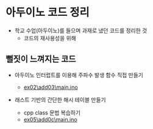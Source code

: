 # 아두이노 코드 정리
- 학교 수업(아두이노)를 들으며 과재로 냈던 코드를 정리한 것
    - 코드의 재사용성을 위해

## 뻘짓이 느껴지는 코드

- 아두이노 인터럽트를 이용해 주파수 발생 함수 직접 만들기
    - [ex02\add03\main.ino](ex02\add03\main.ino)

- 래스트 기반의 간단한 해시 테이블 만들기
    - cpp class 문법 복습하기
    - [ex05\add0c\main.ino](ex05\add0c\main.ino)
